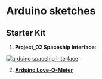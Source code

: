 # Arduino sketches

## Starter Kit

1. **Project_02 Spaceship Interface**:

[![arduino spacehip interface](http://img.youtube.com/vi/TbisQUoLVPM/0.jpg)](http://www.youtube.com/watch?v=TbisQUoLVPM)

2. **[Arduino Love-O-Meter](https://github.com/kirill-oleynik/arduino/blob/master/03_staterkit-love-o-meter/img/project_03.jpg "Arduino Love-O-Meter")**
